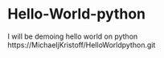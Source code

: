 # Hello-World-python
I will be demoing hello world on python
https://MichaeljKristoff/HelloWorldpython.git
